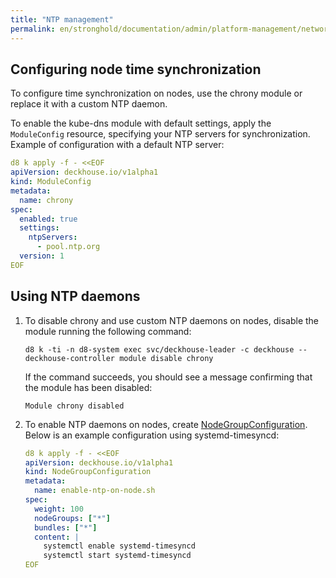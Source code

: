 ```yaml
---
title: "NTP management"
permalink: en/stronghold/documentation/admin/platform-management/network/ntp.html
---
```


## Configuring node time synchronization

To configure time synchronization on nodes, use the chrony module or replace it with a custom NTP daemon.

To enable the kube-dns module with default settings,
apply the `ModuleConfig` resource, specifying your NTP servers for synchronization.
Example of configuration with a default NTP server:

```yaml
d8 k apply -f - <<EOF
apiVersion: deckhouse.io/v1alpha1
kind: ModuleConfig
metadata:
  name: chrony
spec:
  enabled: true
  settings:
    ntpServers:
      - pool.ntp.org
  version: 1
EOF
```

## Using NTP daemons

1. To disable chrony and use custom NTP daemons on nodes, disable the module running the following command:

   ```shell
   d8 k -ti -n d8-system exec svc/deckhouse-leader -c deckhouse -- deckhouse-controller module disable chrony
   ```

   If the command succeeds, you should see a message confirming that the module has been disabled:

   ```console
   Module chrony disabled
   ```

1. To enable NTP daemons on nodes, create [NodeGroupConfiguration](/products/kubernetes-platform/documentation/v1/modules/node-manager/cr.html#nodegroupconfiguration).
   Below is an example configuration using systemd-timesyncd:

   ```yaml
   d8 k apply -f - <<EOF
   apiVersion: deckhouse.io/v1alpha1
   kind: NodeGroupConfiguration
   metadata:
     name: enable-ntp-on-node.sh
   spec:
     weight: 100
     nodeGroups: ["*"]
     bundles: ["*"]
     content: |
       systemctl enable systemd-timesyncd
       systemctl start systemd-timesyncd
   EOF
   ```
